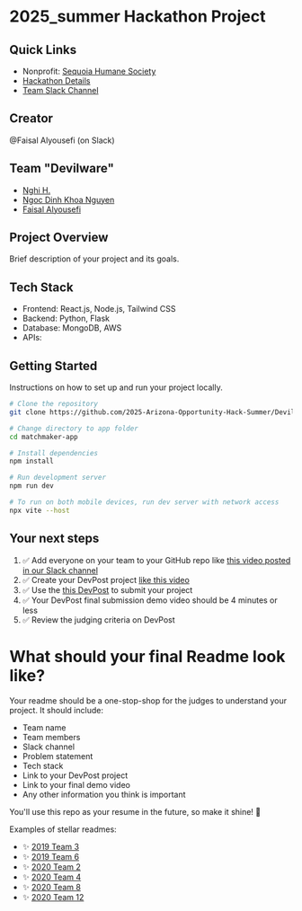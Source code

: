 # 2025_summer Hackathon Project

## Quick Links

- Nonprofit: [Sequoia Humane Society](https://ohack.dev/nonprofit/9ajAkAzo9rnb0IOmE4VY)
- [Hackathon Details](https://www.ohack.dev/hack/2025_summer)
- [Team Slack Channel](https://opportunity-hack.slack.com/app_redirect?channel=devilware)

## Creator

@Faisal Alyousefi (on Slack)

## Team "Devilware"

- [Nghi H.](https://github.com/GittBitt)
- [Ngoc Dinh Khoa Nguyen](https://github.com/KhoaDinhNguyen)
- [Faisal Alyousefi](https://github.com/fkalyousefi)
<!-- Add all team members -->

## Project Overview

Brief description of your project and its goals.

## Tech Stack

- Frontend: React.js, Node.js, Tailwind CSS
- Backend: Python, Flask
- Database: MongoDB, AWS
- APIs:
<!-- Add/modify as needed -->

## Getting Started

Instructions on how to set up and run your project locally.

```bash
# Clone the repository
git clone https://github.com/2025-Arizona-Opportunity-Hack-Summer/Devilware-SequoiaHumaneSociety

# Change directory to app folder
cd matchmaker-app

# Install dependencies
npm install

# Run development server
npm run dev

# To run on both mobile devices, run dev server with network access
npx vite --host

```

## Your next steps

1. ✅ Add everyone on your team to your GitHub repo like [this video posted in our Slack channel](https://opportunity-hack.slack.com/archives/C1Q6YHXQU/p1605657678139600)
2. ✅ Create your DevPost project [like this video](https://youtu.be/vCa7QFFthfU?si=bzMQ91d8j3ZkOD03)
3. ✅ Use the [this DevPost]() to submit your project
4. ✅ Your DevPost final submission demo video should be 4 minutes or less
5. ✅ Review the judging criteria on DevPost

# What should your final Readme look like?

Your readme should be a one-stop-shop for the judges to understand your project. It should include:

- Team name
- Team members
- Slack channel
- Problem statement
- Tech stack
- Link to your DevPost project
- Link to your final demo video
- Any other information you think is important

You'll use this repo as your resume in the future, so make it shine! 🌟

Examples of stellar readmes:

- ✨ [2019 Team 3](https://github.com/2019-Arizona-Opportunity-Hack/Team-3)
- ✨ [2019 Team 6](https://github.com/2019-Arizona-Opportunity-Hack/Team-6)
- ✨ [2020 Team 2](https://github.com/2020-opportunity-hack/Team-02)
- ✨ [2020 Team 4](https://github.com/2020-opportunity-hack/Team-04)
- ✨ [2020 Team 8](https://github.com/2020-opportunity-hack/Team-08)
- ✨ [2020 Team 12](https://github.com/2020-opportunity-hack/Team-12)
